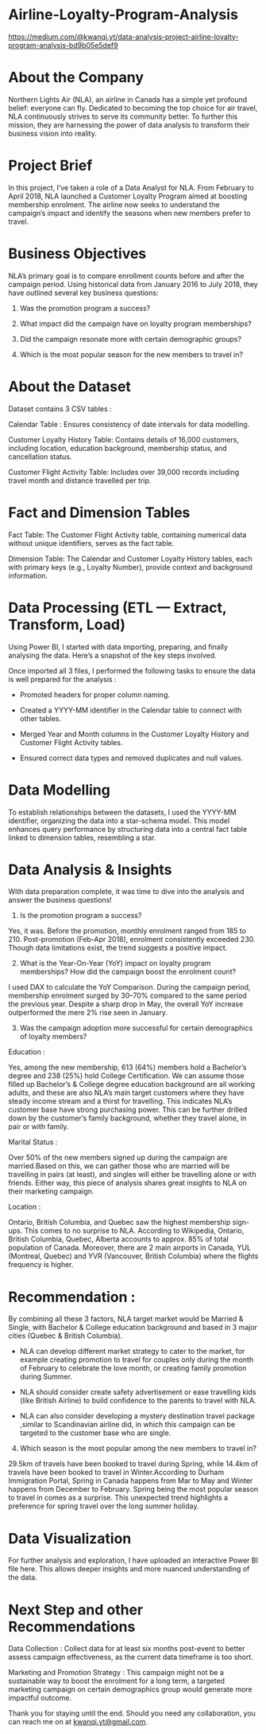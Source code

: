 # Airline-Loyalty-Program-Analysis

https://medium.com/@kwanqi.yt/data-analysis-project-airline-loyalty-program-analysis-bd9b05e5def9

# About the Company
Northern Lights Air (NLA), an airline in Canada has a simple yet profound belief: everyone can fly. Dedicated to becoming the top choice for air travel, NLA continuously strives to serve its community better. To further this mission, they are harnessing the power of data analysis to transform their business vision into reality.

# Project Brief
In this project, I’ve taken a role of a Data Analyst for NLA. From February to April 2018, NLA launched a Customer Loyalty Program aimed at boosting membership enrolment. The airline now seeks to understand the campaign’s impact and identify the seasons when new members prefer to travel.

# Business Objectives
NLA’s primary goal is to compare enrollment counts before and after the campaign period. Using historical data from January 2016 to July 2018, they have outlined several key business questions:

1. Was the promotion program a success?

2. What impact did the campaign have on loyalty program memberships?

3. Did the campaign resonate more with certain demographic groups?

4. Which is the most popular season for the new members to travel in?

# About the Dataset
Dataset contains 3 CSV tables :

Calendar Table : Ensures consistency of date intervals for data modelling.

Customer Loyalty History Table: Contains details of 16,000 customers, including location, education background, membership status, and cancellation status.

Customer Flight Activity Table: Includes over 39,000 records including travel month and distance travelled per trip.

# Fact and Dimension Tables
Fact Table: The Customer Flight Activity table, containing numerical data without unique identifiers, serves as the fact table.

Dimension Table: The Calendar and Customer Loyalty History tables, each with primary keys (e.g., Loyalty Number), provide context and background information.

# Data Processing (ETL — Extract, Transform, Load)
Using Power BI, I started with data importing, preparing, and finally analysing the data. Here’s a snapshot of the key steps involved.

Once imported all 3 files, I performed the following tasks to ensure the data is well prepared for the analysis :

- Promoted headers for proper column naming.

- Created a YYYY-MM identifier in the Calendar table to connect with other tables.

- Merged Year and Month columns in the Customer Loyalty History and Customer Flight Activity tables.

- Ensured correct data types and removed duplicates and null values.

# Data Modelling

To establish relationships between the datasets, I used the YYYY-MM identifier, organizing the data into a star-schema model. This model enhances query performance by structuring data into a central fact table linked to dimension tables, resembling a star.

# Data Analysis & Insights

With data preparation complete, it was time to dive into the analysis and answer the business questions!

1. Is the promotion program a success?

Yes, it was. Before the promotion, monthly enrolment ranged from 185 to 210. Post-promotion (Feb-Apr 2018), enrolment consistently exceeded 230. Though data limitations exist, the trend suggests a positive impact.

2. What is the Year-On-Year (YoY) impact on loyalty program memberships? How did the campaign boost the enrolment count?

I used DAX to calculate the YoY Comparison. During the campaign period, membership enrolment surged by 30–70% compared to the same period the previous year. Despite a sharp drop in May, the overall YoY increase outperformed the mere 2% rise seen in January.

3. Was the campaign adoption more successful for certain demographics of loyalty members?

Education : 

Yes, among the new membership, 613 (64%) members hold a Bachelor’s degree and 238 (25%) hold College Certification.
We can assume those filled up Bachelor’s & College degree education background are all working adults, and these are also NLA’s main target customers where they have steady income stream and a thirst for travelling. This indicates NLA’s customer base have strong purchasing power. This can be further drilled down by the customer’s family background, whether they travel alone, in pair or with family.

Marital Status : 

Over 50% of the new members signed up during the campaign are married.Based on this, we can gather those who are married will be travelling in pairs (at least), and singles will either be travelling alone or with friends. Either way, this piece of analysis shares great insights to NLA on their marketing campaign.

Location : 

Ontario, British Columbia, and Quebec saw the highest membership sign-ups. This comes to no surprise to NLA. According to Wikipedia, Ontario, British Columbia, Quebec, Alberta accounts to approx. 85% of total population of Canada. Moreover, there are 2 main airports in Canada, YUL (Montreal, Quebec) and YVR (Vancouver, British Columbia) where the flights frequency is higher.

# Recommendation :
By combining all these 3 factors, NLA target market would be Married & Single, with Bachelor & College education background and based in 3 major cities (Quebec & British Columbia).

- NLA can develop different market strategy to cater to the market, for example creating promotion to travel for couples only during the month of February to celebrate the love month, or creating family promotion during Summer.

- NLA should consider create safety advertisement or ease travelling kids (like British Airline) to build confidence to the parents to travel with NLA.

- NLA can also consider developing a mystery destination travel package ,similar to Scandinavian airline did, in which this campaign can be targeted to the customer base who are single.

4. Which season is the most popular among the new members to travel in?

29.5km of travels have been booked to travel during Spring, while 14.4km of travels have been booked to travel in Winter.According to Durham Immigration Portal, Spring in Canada happens from Mar to May and Winter happens from December to February. Spring being the most popular season to travel in comes as a surprise. This unexpected trend highlights a preference for spring travel over the long summer holiday.

# Data Visualization

For further analysis and exploration, I have uploaded an interactive Power BI file here. This allows deeper insights and more nuanced understanding of the data.

# Next Step and other Recommendations

Data Collection : 
Collect data for at least six months post-event to better assess campaign effectiveness, as the current data timeframe is too short.

Marketing and Promotion Strategy : 
This campaign might not be a sustainable way to boost the enrolment for a long term, a targeted marketing campaign on certain demographics group would generate more impactful outcome.

Thank you for staying until the end. Should you need any collaboration, you can reach me on at kwanqi.yt@gmail.com.
